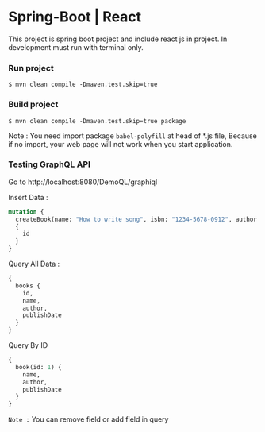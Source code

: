 # Spring-Boot | React
This project is spring boot project and include react js in project. 
In development must run with terminal only.

### Run project
```shell script
$ mvn clean compile -Dmaven.test.skip=true
```

### Build project
```shell script
$ mvn clean compile -Dmaven.test.skip=true package
```

Note : You need import package `babel-polyfill` at head of *.js file, 
Because if no import, your web page will not work when you start application.

### Testing GraphQL API
Go to http://localhost:8080/DemoQL/graphiql

Insert Data : 
```graphql
mutation {
  createBook(name: "How to write song", isbn: "1234-5678-0912", author: "Taylor Swift", price: "10.4") 
  {
    id
  }
}
```
Query All Data :
```graphql
{
  books {
    id,
    name,
    author,
    publishDate
  }
}
```
Query By ID
```graphql
{
  book(id: 1) {
    name,
    author,
    publishDate
  }
}
```

`Note :` You can remove field or add field in query